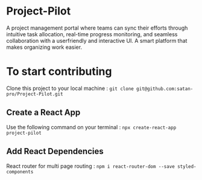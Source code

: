 # Project-Pilot
A project management portal where teams can sync their efforts through intuitive task allocation, real-time progress monitoring, and seamless collaboration with a userfriendly and interactive UI. A smart platform that makes organizing work easier. 

# To start contributing
Clone this project to your local machine : `git clone git@github.com:satan-pro/Project-Pilot.git`

## Create a React App
Use the following command on your terminal : `npx create-react-app project-pilot`

## Add React Dependencies
React router for multi page routing : `npm i react-router-dom --save styled-components`

